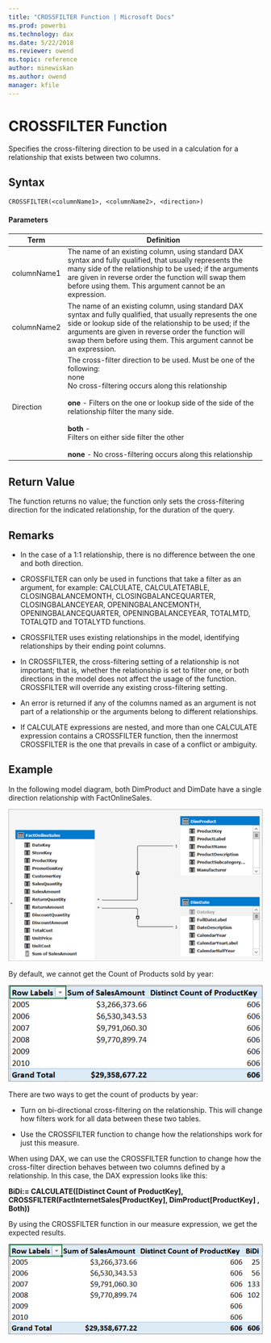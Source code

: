 ```yaml
---
title: "CROSSFILTER Function | Microsoft Docs"
ms.prod: powerbi 
ms.technology: dax
ms.date: 5/22/2018
ms.reviewer: owend
ms.topic: reference
author: minewiskan
ms.author: owend
manager: kfile
---
```

# CROSSFILTER Function
Specifies the cross-filtering direction to be used in a calculation for a relationship that exists between two columns.  
  
## Syntax  
  
```dax
CROSSFILTER(<columnName1>, <columnName2>, <direction>)  
```
  
#### Parameters  
  
|Term|Definition|  
|--------|--------------|  
|columnName1|The name of an existing column, using standard DAX syntax and fully qualified, that usually represents the many side of the relationship to be used; if the arguments are given in reverse order the function will swap them before using them. This argument cannot be an expression.|  
|columnName2|The name of an existing column, using standard DAX syntax and fully qualified, that usually represents the one side or lookup side of the relationship to be used; if the arguments are given in reverse order the function will swap them before using them. This argument cannot be an expression.|  
|Direction|The cross-filter direction to be used. Must be one of the following:<br />none<br />No cross-filtering occurs along this relationship<br /><br />**one** - Filters on the one or lookup side of the side of the relationship filter the many side.<br /><br />**both** - <br />Filters on either side filter the other<br /><br />**none** - No cross-filtering occurs along this relationship|  
  
## Return Value  
The function returns no value; the function only sets the cross-filtering direction for the indicated relationship, for the duration of the query.  
  
## Remarks  
  
-   In the case of a 1:1 relationship, there is no difference between the one and both direction.  
  
-   CROSSFILTER can only be used in functions that take a filter as an argument, for example: CALCULATE, CALCULATETABLE, CLOSINGBALANCEMONTH, CLOSINGBALANCEQUARTER, CLOSINGBALANCEYEAR, OPENINGBALANCEMONTH, OPENINGBALANCEQUARTER, OPENINGBALANCEYEAR, TOTALMTD, TOTALQTD and TOTALYTD functions.  
  
-   CROSSFILTER uses existing relationships in the model, identifying relationships by their ending point columns.  
  
-   In CROSSFILTER, the cross-filtering setting of a relationship is not important; that is, whether the relationship is set to filter one, or both directions in the model does not affect the usage of the function. CROSSFILTER will override any existing cross-filtering setting.  
  
-   An error is returned if any of the columns named as an argument is not part of a relationship or the arguments belong to different relationships.  
  
-   If CALCULATE expressions are nested, and more than one CALCULATE expression contains a CROSSFILTER function, then the innermost CROSSFILTER is the one that prevails in case of a conflict or ambiguity.  
  
## Example  
In the following model diagram, both DimProduct and DimDate have a single direction relationship with FactOnlineSales.  
  
![CROSSFILTER_Examp_DiagView](media/crossfilter-examp-diagview.png "CROSSFILTER_Examp_DiagView")  
  
By default, we cannot get the Count of Products sold by year:  
  
![CROSSFILTER_Examp_PivotTable1](media/crossfilter-examp-pivottable1.png "CROSSFILTER_Examp_PivotTable1")  
  
There are  two ways to get the count of products by year:  
  
-   Turn on bi-directional cross-filtering on the relationship. This will change how filters work for all data between these two tables.  
  
-   Use the CROSSFILTER function to change how the relationships work for just this measure.  
  
When using DAX, we can use the CROSSFILTER function to change how the cross-filter direction behaves between two columns defined by a relationship. In this case, the DAX expression looks like this:  
  
**BiDi:= CALCULATE([Distinct Count of ProductKey], CROSSFILTER(FactInternetSales[ProductKey], DimProduct[ProductKey] , Both))**  
  
By using the CROSSFILTER function in our measure expression, we get the expected results.  
  
![CROSSFILTER_Examp_PivotTable2](media/crossfilter-examp-pivottable2.png "CROSSFILTER_Examp_PivotTable2")  
  
